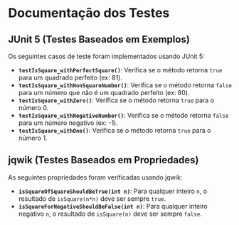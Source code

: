 # Documentação dos Testes

## JUnit 5 (Testes Baseados em Exemplos)

Os seguintes casos de teste foram implementados usando JUnit 5:

* **`testIsSquare_withPerfectSquare()`**: Verifica se o método retorna `true` para um quadrado perfeito (ex: 81).
* **`testIsSquare_withNonSquareNumber()`**: Verifica se o método retorna `false` para um número que não é um quadrado perfeito (ex: 80).
* **`testIsSquare_withZero()`**: Verifica se o método retorna `true` para o número 0.
* **`testIsSquare_withNegativeNumber()`**: Verifica se o método retorna `false` para um número negativo (ex: -1).
* **`testIsSquare_withOne()`**: Verifica se o método retorna `true` para o número 1.

## jqwik (Testes Baseados em Propriedades)

As seguintes propriedades foram verificadas usando jqwik:

* **`isSquareOfSquareShouldBeTrue(int n)`**: Para qualquer inteiro `n`, o resultado de `isSquare(n*n)` deve ser sempre `true`.
* **`isSquareForNegativeShouldBeFalse(int n)`**: Para qualquer inteiro negativo `n`, o resultado de `isSquare(n)` deve ser sempre `false`.